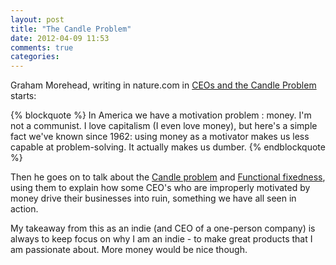 ```yaml
---
layout: post
title: "The Candle Problem"
date: 2012-04-09 11:53
comments: true
categories: 
---
```


Graham Morehead, writing in nature.com in [CEOs and the Candle Problem](http://blogs.nature.com/a_mad_hemorrhage/2012/04/02/ceos-and-the-candle-problem) starts:

{% blockquote %}
In America we have a motivation problem : money. I'm not a communist. I love capitalism (I even love money), but here's a simple fact we've known since 1962: using money as a motivator makes us less capable at problem-solving. It actually makes us dumber. 
{% endblockquote %}

Then he goes on to talk about the [Candle problem](http://en.wikipedia.org/wiki/Candle_problem) and [Functional fixedness](http://en.wikipedia.org/wiki/Functional_fixedness), using them to explain how some CEO's who are improperly motivated by money drive their businesses into ruin, something we have all seen in action.

My takeaway from this as an indie (and CEO of a one-person company) is always to keep focus on why I am an indie - to make great products that I am passionate about. More money would be nice though.
